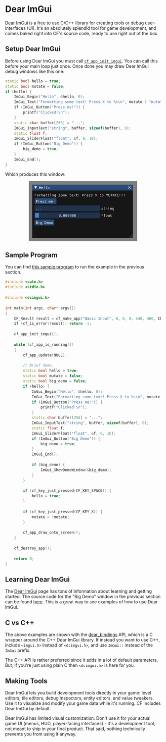 # Dear ImGui

[Dear ImGui](https://github.com/ocornut/imgui) is a free to use C/C++ library for creating tools or debug user-interfaces (UI). It's an absolutely splendid tool for game development, and comes baked right into CF's source code, ready to use right out of the box.

## Setup Dear ImGui

Before using Dear ImGui you must call [`cf_app_init_imgui`](../app/cf_app_init_imgui.md). You can call this before your main loop just once. Once done you may draw Dear ImGui debug windows like this one:

```cpp
static bool hello = true;
static bool mutate = false;
if (hello) {
	ImGui_Begin("Hello", &hello, 0);
	ImGui_Text("Formatting some text! Press X to %s\n", mutate ? "mutate." : "MUTATE!!!");
	if (ImGui_Button("Press me!")) {
		printf("Clicked!\n");
	}
	static char buffer[256] = "...";
	ImGui_InputText("string", buffer, sizeof(buffer), 0);
	static float f;
	ImGui_SliderFloat("float", &f, 0, 10);
	if (ImGui_Button("Big Demo")) {
		big_demo = true;
	}
	ImGui_End();
}
```

Which produces this window:

<p align="center">
<img src=https://github.com/RandyGaul/cute_framework/blob/master/assets/imgui.png?raw=true>
</p>

## Sample Program

You can find [this sample program](https://github.com/RandyGaul/cute_framework/blob/master/samples/imgui.c) to run the example in the previous section.

```cpp
#include <cute.h>
#include <stdio.h>

#include <dcimgui.h>

int main(int argc, char* argv[])
{
	CF_Result result = cf_make_app("Basic Input", 0, 0, 0, 640, 480, CF_APP_OPTIONS_WINDOW_POS_CENTERED, argv[0]);
	if (cf_is_error(result)) return -1;

	cf_app_init_imgui();

	while (cf_app_is_running())
	{
		cf_app_update(NULL);

		// Brief demo.
		static bool hello = true;
		static bool mutate = false;
		static bool big_demo = false;
		if (hello) {
			ImGui_Begin("Hello", &hello, 0);
			ImGui_Text("Formatting some text! Press X to %s\n", mutate ? "mutate." : "MUTATE!!!");
			if (ImGui_Button("Press me!")) {
				printf("Clicked!\n");
			}
			static char buffer[256] = "...";
			ImGui_InputText("string", buffer, sizeof(buffer), 0);
			static float f;
			ImGui_SliderFloat("float", &f, 0, 10);
			if (ImGui_Button("Big Demo")) {
				big_demo = true;
			}
			ImGui_End();

			if (big_demo) {
				ImGui_ShowDemoWindow(&big_demo);
			}
		}

		if (cf_key_just_pressed(CF_KEY_SPACE)) {
			hello = true;
		}

		if (cf_key_just_pressed(CF_KEY_X)) {
			mutate = !mutate;
		}

		cf_app_draw_onto_screen();
	}

	cf_destroy_app();

	return 0;
}
```

## Learning Dear ImGui

The [Dear ImGui](https://github.com/ocornut/imgui) page has tons of information about learning and getting started. The source code for the "Big Demo" window in the previous section can be found [here](https://github.com/ocornut/imgui/blob/master/imgui_demo.cpp). This is a great way to see examples of how to use Dear ImGui.

## C vs C++

The above examples are shown with the [dear_bindings](https://github.com/dearimgui/dear_bindings) API, which is a C wrapper around the C++ Dear ImGui library. If instead you want to use C++, include `<imgui.h>` instead of `<dcimgui.h>`, and use `ImGui::` instead of the `ImGui` prefix.

The C++ API is rather preferred since it adds in a lot of default parameters. But, if you're just using plain C then `<dcimgui.h>` is here for you.

## Making Tools

Dear ImGui lets you build development tools directly in your game: level editors, tile editors, debug inspectors, entity editors, and value tweakers. Use it to visualize and modify your game data while it's running. CF includes Dear ImGui by default.

Dear ImGui has limited visual customization. Don't use it for your actual game UI (menus, HUD, player-facing interfaces) - it's a development tool, not meant to ship in your final product. That said, nothing technically prevents you from using it anyway.
